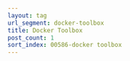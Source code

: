 ```yaml
---
layout: tag
url_segment: docker-toolbox
title: Docker Toolbox
post_count: 1
sort_index: 00586-docker toolbox
---
```

